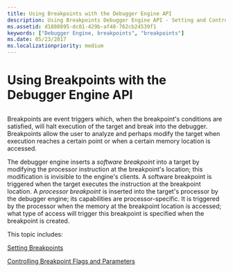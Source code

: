 ```yaml
---
title: Using Breakpoints with the Debugger Engine API
description: Using Breakpoints Debugger Engine API - Setting and Controlling 
ms.assetid: d1880895-dc01-429b-af48-762cb24539f1
keywords: ["Debugger Engine, breakpoints", "breakpoints"]
ms.date: 05/23/2017
ms.localizationpriority: medium
---
```


# Using Breakpoints with the Debugger Engine API


## <span id="ddk_breakpoints_dbx"></span><span id="DDK_BREAKPOINTS_DBX"></span>


Breakpoints are event triggers which, when the breakpoint's conditions are satisfied, will halt execution of the target and break into the debugger. Breakpoints allow the user to analyze and perhaps modify the target when execution reaches a certain point or when a certain memory location is accessed.

The debugger engine inserts a *software breakpoint* into a target by modifying the processor instruction at the breakpoint's location; this modification is invisible to the engine's clients. A software breakpoint is triggered when the target executes the instruction at the breakpoint location. A *processor breakpoint* is inserted into the target's processor by the debugger engine; its capabilities are processor-specific. It is triggered by the processor when the memory at the breakpoint location is accessed; what type of access will trigger this breakpoint is specified when the breakpoint is created.

This topic includes:

[Setting Breakpoints](setting-breakpoints.md)

[Controlling Breakpoint Flags and Parameters](controlling-breakpoint-flags-and-parameters.md)

 

 





